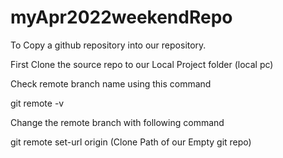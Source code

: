 # myApr2022weekendRepo

To Copy a github repository into our repository.

First Clone the source repo to our Local Project folder (local pc)

Check remote branch name using this command

git remote -v

Change the remote branch with following command

git remote set-url origin (Clone Path of our Empty git repo)
